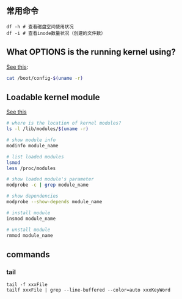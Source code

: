 


## 常用命令 
```
df -h # 查看磁盘空间使用状况
df -i # 查看inode数量状况（创建的文件数）
```


## What OPTIONS is the running kernel using?
[See this](http://www.walkernews.net/2008/11/21/how-to-check-what-kernel-build-options-enabled-in-the-linux-kernel/):
```bash
cat /boot/config-$(uname -r)
```

## Loadable kernel module
[See this](http://www.tldp.org/HOWTO/html_single/Module-HOWTO/)
```bash
# where is the location of kernel modules?
ls -l /lib/modules/$(uname -r)

# show module info
modinfo module_name

# list loaded modules
lsmod
less /proc/modules

# show loaded module's parameter
modprobe -c | grep module_name

# show dependencies 
modprobe --show-depends module_name

# install module
insmod module_name

# unstall module
rmmod module_name
```

## commands
### tail
```
tail -f xxxFile
tailf xxxFile | grep --line-buffered --color=auto xxxKeyWord 
```